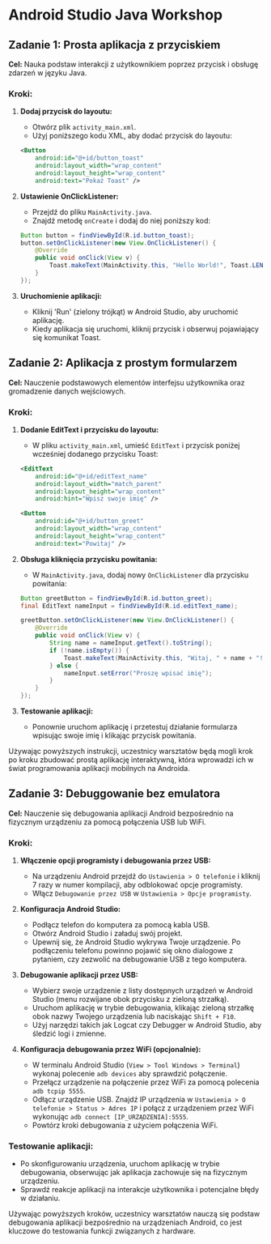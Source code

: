 
# Android Studio Java Workshop

## Zadanie 1: Prosta aplikacja z przyciskiem

**Cel:** Nauka podstaw interakcji z użytkownikiem poprzez przycisk i obsługę zdarzeń w języku Java.

### Kroki:
1. **Dodaj przycisk do layoutu:**
   - Otwórz plik `activity_main.xml`.
   - Użyj poniższego kodu XML, aby dodać przycisk do layoutu:
   ```xml
   <Button
       android:id="@+id/button_toast"
       android:layout_width="wrap_content"
       android:layout_height="wrap_content"
       android:text="Pokaż Toast" />
   ```

2. **Ustawienie OnClickListener:**
   - Przejdź do pliku `MainActivity.java`.
   - Znajdź metodę `onCreate` i dodaj do niej poniższy kod:
   ```java
   Button button = findViewById(R.id.button_toast);
   button.setOnClickListener(new View.OnClickListener() {
       @Override
       public void onClick(View v) {
           Toast.makeText(MainActivity.this, "Hello World!", Toast.LENGTH_SHORT).show();
       }
   });
   ```

3. **Uruchomienie aplikacji:**
   - Kliknij 'Run' (zielony trójkąt) w Android Studio, aby uruchomić aplikację.
   - Kiedy aplikacja się uruchomi, kliknij przycisk i obserwuj pojawiający się komunikat Toast.

## Zadanie 2: Aplikacja z prostym formularzem

**Cel:** Nauczenie podstawowych elementów interfejsu użytkownika oraz gromadzenie danych wejściowych.

### Kroki:
1. **Dodanie EditText i przycisku do layoutu:**
   - W pliku `activity_main.xml`, umieść `EditText` i przycisk poniżej wcześniej dodanego przycisku Toast:
   ```xml
   <EditText
       android:id="@+id/editText_name"
       android:layout_width="match_parent"
       android:layout_height="wrap_content"
       android:hint="Wpisz swoje imię" />
   
   <Button
       android:id="@+id/button_greet"
       android:layout_width="wrap_content"
       android:layout_height="wrap_content"
       android:text="Powitaj" />
   ```

2. **Obsługa kliknięcia przycisku powitania:**
   - W `MainActivity.java`, dodaj nowy `OnClickListener` dla przycisku powitania:
   ```java
   Button greetButton = findViewById(R.id.button_greet);
   final EditText nameInput = findViewById(R.id.editText_name);
   
   greetButton.setOnClickListener(new View.OnClickListener() {
       @Override
       public void onClick(View v) {
           String name = nameInput.getText().toString();
           if (!name.isEmpty()) {
               Toast.makeText(MainActivity.this, "Witaj, " + name + "!", Toast.LENGTH_SHORT).show();
           } else {
               nameInput.setError("Proszę wpisać imię");
           }
       }
   });
   ```

3. **Testowanie aplikacji:**
   - Ponownie uruchom aplikację i przetestuj działanie formularza wpisując swoje imię i klikając przycisk powitania.

Używając powyższych instrukcji, uczestnicy warsztatów będą mogli krok po kroku zbudować prostą aplikację interaktywną, która wprowadzi ich w świat programowania aplikacji mobilnych na Androida.

## Zadanie 3: Debuggowanie bez emulatora

**Cel:** Nauczenie się debugowania aplikacji Android bezpośrednio na fizycznym urządzeniu za pomocą połączenia USB lub WiFi.

### Kroki:
1. **Włączenie opcji programisty i debugowania przez USB:**
   - Na urządzeniu Android przejdź do `Ustawienia > O telefonie` i kliknij 7 razy w numer kompilacji, aby odblokować opcje programisty.
   - Włącz `Debugowanie przez USB` w `Ustawienia > Opcje programisty`.

2. **Konfiguracja Android Studio:**
   - Podłącz telefon do komputera za pomocą kabla USB.
   - Otwórz Android Studio i załaduj swój projekt.
   - Upewnij się, że Android Studio wykrywa Twoje urządzenie. Po podłączeniu telefonu powinno pojawić się okno dialogowe z pytaniem, czy zezwolić na debugowanie USB z tego komputera.

3. **Debugowanie aplikacji przez USB:**
   - Wybierz swoje urządzenie z listy dostępnych urządzeń w Android Studio (menu rozwijane obok przycisku z zieloną strzałką).
   - Uruchom aplikację w trybie debugowania, klikając zieloną strzałkę obok nazwy Twojego urządzenia lub naciskając `Shift + F10`.
   - Użyj narzędzi takich jak Logcat czy Debugger w Android Studio, aby śledzić logi i zmienne.

4. **Konfiguracja debugowania przez WiFi (opcjonalnie):**
   - W terminalu Android Studio (`View > Tool Windows > Terminal`) wykonaj polecenie `adb devices` aby sprawdzić połączenie.
   - Przełącz urządzenie na połączenie przez WiFi za pomocą polecenia `adb tcpip 5555`.
   - Odłącz urządzenie USB. Znajdź IP urządzenia w `Ustawienia > O telefonie > Status > Adres IP` i połącz z urządzeniem przez WiFi wykonując `adb connect [IP_URZĄDZENIA]:5555`.
   - Powtórz kroki debugowania z użyciem połączenia WiFi.

### Testowanie aplikacji:
   - Po skonfigurowaniu urządzenia, uruchom aplikację w trybie debugowania, obserwując jak aplikacja zachowuje się na fizycznym urządzeniu.
   - Sprawdź reakcje aplikacji na interakcje użytkownika i potencjalne błędy w działaniu.

Używając powyższych kroków, uczestnicy warsztatów nauczą się podstaw debugowania aplikacji bezpośrednio na urządzeniach Android, co jest kluczowe do testowania funkcji związanych z hardware.
